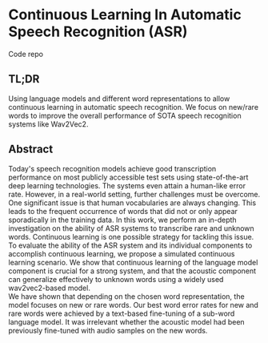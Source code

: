 # Continuous Learning In Automatic Speech Recognition (ASR)

Code repo 

## TL;DR

Using language models and different word representations to allow continuous learning in automatic speech recognition.
We focus on new/rare words to improve the overall performance of SOTA speech recognition systems like Wav2Vec2.

## Abstract

Today's speech recognition models achieve good transcription performance on most publicly accessible test sets using state-of-the-art deep learning technologies. The systems even attain a human-like error rate. However, in a real-world setting, further challenges must be overcome. One significant issue is that human vocabularies are always changing. This leads to the frequent occurrence of words that did not or only appear sporadically in the training data.
In this work, we perform an in-depth investigation on the ability of ASR systems to transcribe rare and unknown words. 
Continuous learning is one possible strategy for tackling this issue. To evaluate the ability of the ASR system and its individual components to accomplish continuous learning, we propose a simulated continuous learning scenario. We show that continuous learning of the language model component is crucial for a strong system, and that the acoustic component can generalize effectively to unknown words using a widely used wav2vec2-based model.  
We have shown that depending on the chosen word representation, the model focuses on new or rare words. Our best word error rates for new and rare words were achieved by a text-based fine-tuning of a sub-word language model. It was irrelevant whether the acoustic model had been previously fine-tuned with audio samples on the new words.

